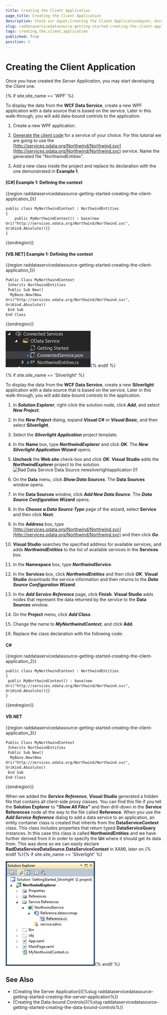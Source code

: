 ```yaml
---
title: Creating the Client Application
page_title: Creating the Client Application
description: Check our &quot;Creating the Client Application&quot; documentation article for the RadDataServiceDataSource {{ site.framework_name }} control.
slug: raddataservicedatasource-getting-started-creating-the-client-application
tags: creating,the,client,application
published: True
position: 2
---
```


# Creating the Client Application

Once you have created the _Server Application_, you may start developing the _Client_ one. 

{% if site.site_name == 'WPF' %}

To display the data from the __WCF Data Service__, create a new WPF application with a data source that is based on the service. Later in this walk-through, you will add data-bound controls to the application.

1. Create a new WPF application. 

1. [Generate the client code](https://docs.microsoft.com/en-us/odata/client/code-generation-tool) for a service of your choice. For this tutorial we are going to use the [http://services.odata.org/Northwind/Northwind.svc](http://services.odata.org/Northwind/Northwind.svc) service. Name the generated file "NorthwindEntities".

1. Add a new class inside the project and replace its declaration with the one demonstrated in __Example 1__.

#### __[C#] Example 1: Defining the context__

{{region raddataservicedatasource-getting-started-creating-the-client-application_0}}

	public class MyNorthwindContext : NorthwindEntities
	{
		public MyNorthwindContext() : base(new Uri("http://services.odata.org/Northwind/Northwind.svc", UriKind.Absolute)){}
	}
{{endregion}}

#### __[VB.NET] Example 1: Defining the context__

{{region raddataservicedatasource-getting-started-creating-the-client-application_1}}

	Public Class MyNorthwindContext
	 Inherits NorthwindEntities
	 Public Sub New()
	  MyBase.New(New Uri("http://services.odata.org/Northwind/Northwind.svc", UriKind.Absolute))
	 End Sub
	End Class
{{endregion}}

![](images/RadDataServiceDataSource_GeneratedClientCode_WPF.png){% endif %}

{% if site.site_name == 'Silverlight' %}

To display the data from the __WCF Data Service__, create a new __Silverlight__ application with a data source that is based on the service. Later in this walk-through, you will add data-bound controls to the application.

1. In ___Solution Explorer___, right-click the solution node, click ___Add___, and select ___New Project___.

1. In the ___New Project___ dialog, expand ___Visual C#___ or ___Visual Basic___, and then select __Silverlight__.

1. Select the ___Silverlight Application___ project template.

1. In the __Name__ box, type ___NorthwindExplorer___ and click ___OK___. The ___New Silverlight Application Wizard___ opens.

1. __Uncheck__ the __Web site__ check-box and click ___OK___. __Visual Studio__ adds the ___NorthwindExplorer___ project to the solution.
 ![Rad Data Service Data Source newsilverlightapplication 01](images/RadDataServiceDataSource_newsilverlightapplication01.PNG)

1. On the __Data__ menu, click ___Show Data Sources___. The __Data Sources__ window opens.

1. In the __Data Sources__ window, click ___Add New Data Source___. The ___Data Source Configuration Wizard___ opens.

1. In the ___Choose a Data Source Type___ page of the wizard, select __Service__ and then click __Next__.

1. In the __Address__ box, type [http://services.odata.org/Northwind/Northwind.svc](http://services.odata.org/Northwind/Northwind.svc) and then click ___Go___.
            

1. __Visual Studio__ searches the specified address for available services, and adds ___NorthwindEntities___ to the list of available services in the __Services__ box.

1. In the __Namespace__ box, type ___NorthwindService___.

1. In the __Services__ box, click ___NorthwindEntities___ and then click ___OK___. __Visual Studio__ downloads the service information and then returns to the ___Data Source Configuration Wizard___.

1. In the ___Add Service Reference___ page, click __Finish__.  __Visual Studio__ adds nodes that represent the data returned by the service to the __Data Sources__ window.

1. On the __Project__ menu, click ___Add Class___.

1. Change the name to ___MyNorthwindContext___, and click __Add__.

1. Replace the class declaration with the following code:

#### __C#__

{{region raddataservicedatasource-getting-started-creating-the-client-application_2}}

	public class MyNorthwindContext : NorthwindEntities
	{
	 public MyNorthwindContext() : base(new Uri("http://services.odata.org/Northwind/Northwind.svc", UriKind.Absolute)){}
	}
{{endregion}}



#### __VB.NET__

{{region raddataservicedatasource-getting-started-creating-the-client-application_3}}

	Public Class MyNorthwindContext
	 Inherits NorthwindEntities
	 Public Sub New()
	  MyBase.New(New Uri("http://services.odata.org/Northwind/Northwind.svc", UriKind.Absolute))
	 End Sub
	End Class
{{endregion}}



When we added the ___Service Reference___, __Visual Studio__ generated a hidden file that contains all client-side proxy classes. You can find this file if you tell the __Solution Explorer__ to ___“Show All Files”___ and then drill-down in the __Service References__ node all the way to the file called __Reference__. When you use the ___Add Service Reference___ dialog to add a data service to an application, an entity container class is created that inherits from the __DataServiceContext__ class. This class includes properties that return typed __DataServiceQuery__ instances. In this case this class is called __NorthwindEntities__ and we have further derived from it in order to specify the __Uri__ where it should get its data from. This was done so we can easily declare __RadDataServiceDataSource.DataServiceContext__ in XAML later on.{% endif %}{% if site.site_name == 'Silverlight' %}

![](images/RadDataServiceDataSource_GeneratedClientCode_SL.png){% endif %}

## See Also
* [Creating the Server Application]({%slug raddataservicedatasource-getting-started-creating-the-server-application%})
* [Creating the Data-bound Controls]({%slug raddataservicedatasource-getting-started-creating-the-data-bound-controls%})